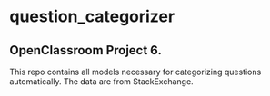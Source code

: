 # question_categorizer

## OpenClassroom Project 6.

This repo contains all models necessary for categorizing questions automatically. The data are from StackExchange.
